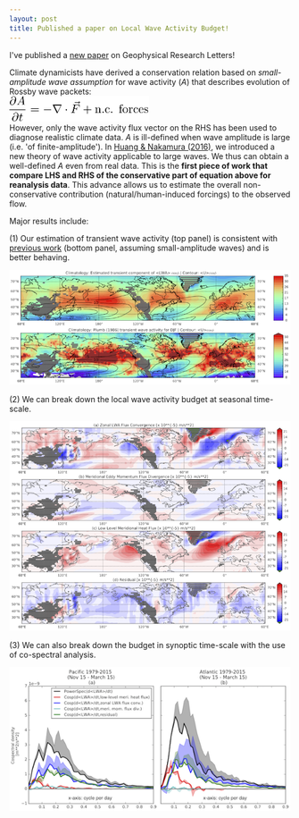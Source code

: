 ```yaml
---
layout: post
title: Published a paper on Local Wave Activity Budget!
---
```


I've published a [new paper](http://onlinelibrary.wiley.com/doi/10.1002/2017GL073760/abstract;jsessionid=2EEA61FFE129914E672C6F10497975B2.f02t02) on Geophysical Research Letters!

Climate dynamicists have derived a conservation relation based on *small-amplitude wave assumption* for wave activity (*A*) that describes evolution of Rossby wave packets:  
<img src="/assets/img/simple-wave-activity-equation.png" alt="Wave activity flux equation" style="width: 250px;"/>  
However, only the wave activity flux vector on the RHS has been used to diagnose realistic climate data. *A* is ill-defined when wave amplitude is large (i.e. 'of finite-amplitude').  In [Huang & Nakamura (2016)](http://journals.ametsoc.org/doi/abs/10.1175/JAS-D-15-0194.1), we introduced a new theory of wave activity applicable to large waves. We thus can obtain a well-defined *A* even from real data. This is the **first piece of work that compare LHS and RHS of the conservative part of equation above for reanalysis data**. This advance allows us to estimate the overall non-conservative contribution (natural/human-induced forcings) to the observed flow.

Major results include:

(1) Our estimation of transient wave activity (top panel) is consistent with [previous work](http://journals.ametsoc.org/doi/abs/10.1175/1520-0469%281986%29043%3C1657%3ATDPOTQ%3E2.0.CO%3B2) (bottom panel, assuming small-amplitude waves) and is better behaving.

<img src="/assets/img/Revise_fig2.png" alt="Comparison with previous work" style="width: \textwidth;"/>  

(2) We can break down the local wave activity budget at seasonal time-scale.
<p align="center">
<img src="/assets/img/Revise_fig3.png" alt="Wave activity flux equation" style="width: \textwidth;" />  
</p>

(3) We can also break down the budget in synoptic time-scale with the use of co-spectral analysis.
<p align="center">
<img src="/assets/img/Revise_fig4.png" alt="Wave activity flux equation" style="width: \textwidth;" />
</p>


